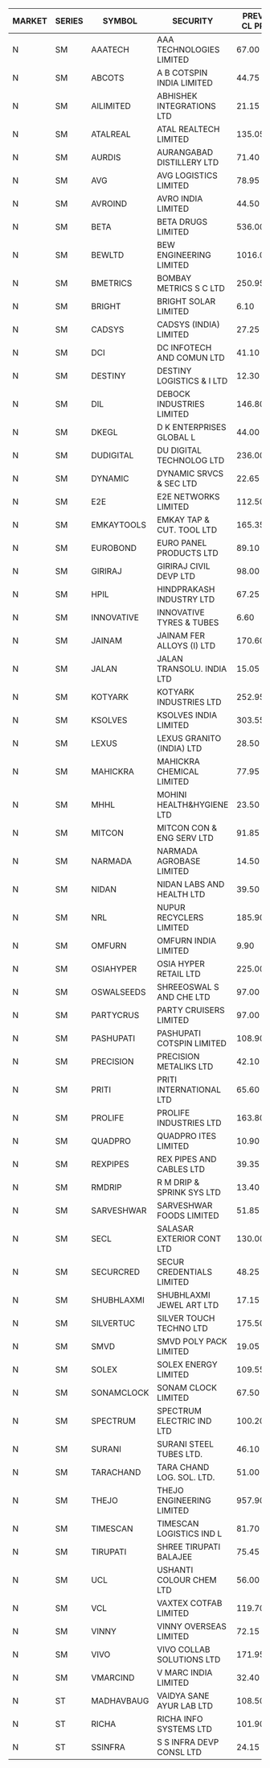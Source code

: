 


| MARKET | SERIES | SYMBOL | SECURITY | PREV CL PR | OPEN PRICE | HIGH PRICE | LOW PRICE | CLOSE PRICE | NET TRDVAL | NET TRDQTY | CORP IND | HI 52 WK | LO 52 WK |
| ----- | ----- | ----- | ----- | ----- | ----- | ----- | ----- | ----- | ----- | ----- | ----- | ----- | ----- |
| N | SM | AAATECH | AAA TECHNOLOGIES LIMITED | 67.00 | 67.00 | 67.00 | 67.00 | 67.00 | 402000.00 | 6000 |  | 78.00 | 42.00 |
| N | SM | ABCOTS | A B COTSPIN INDIA LIMITED | 44.75 | 47.25 | 51.00 | 45.60 | 50.75 | 9064200.00 | 188000 |  | 61.35 | 43.00 |
| N | SM | AILIMITED | ABHISHEK INTEGRATIONS LTD | 21.15 | 20.15 | 22.20 | 20.15 | 22.20 | 127050.00 | 6000 |  | 38.60 | 19.00 |
| N | SM | ATALREAL | ATAL REALTECH LIMITED | 135.05 | 119.00 | 143.45 | 119.00 | 140.45 | 639920.00 | 4800 |  | 188.40 | 30.95 |
| N | SM | AURDIS | AURANGABAD DISTILLERY LTD | 71.40 | 74.80 | 74.85 | 74.80 | 74.85 | 449000.00 | 6000 |  | 86.00 | 29.60 |
| N | SM | AVG | AVG LOGISTICS LIMITED | 78.95 | 82.80 | 82.80 | 75.20 | 81.00 | 775080.00 | 9600 |  | 83.00 | 42.00 |
| N | SM | AVROIND | AVRO INDIA LIMITED | 44.50 | 46.70 | 46.70 | 46.70 | 46.70 | 289540.00 | 6200 |  | 115.95 | 35.00 |
| N | SM | BETA | BETA DRUGS LIMITED | 536.00 | 572.00 | 572.00 | 532.00 | 532.00 | 1185910.00 | 2200 |  | 695.00 | 116.20 |
| N | SM | BEWLTD | BEW ENGINEERING LIMITED | 1016.05 | 965.25 | 1066.85 | 965.25 | 1066.85 | 15697237.50 | 15000 |  | 1187.20 | 228.15 |
| N | SM | BMETRICS | BOMBAY METRICS S C LTD | 250.95 | 262.00 | 263.45 | 259.60 | 263.45 | 3455580.00 | 13200 |  | 263.45 | 117.90 |
| N | SM | BRIGHT | BRIGHT SOLAR LIMITED | 6.10 | 5.80 | 6.30 | 5.80 | 6.25 | 439800.00 | 72000 |  | 15.55 | 4.60 |
| N | SM | CADSYS | CADSYS (INDIA) LIMITED | 27.25 | 28.60 | 28.60 | 28.00 | 28.40 | 284000.00 | 10000 |  | 36.90 | 18.10 |
| N | SM | DCI | DC INFOTECH AND COMUN LTD | 41.10 | 41.20 | 41.50 | 41.20 | 41.50 | 992400.00 | 24000 |  | 100.00 | 35.95 |
| N | SM | DESTINY | DESTINY LOGISTICS & I LTD | 12.30 | 11.70 | 12.75 | 11.70 | 12.75 | 357300.00 | 30000 |  | 15.45 | 8.05 |
| N | SM | DIL | DEBOCK INDUSTRIES LIMITED | 146.80 | 139.50 | 148.50 | 139.50 | 148.50 | 513000.00 | 3600 |  | 161.00 | 6.30 |
| N | SM | DKEGL | D K ENTERPRISES GLOBAL L | 44.00 | 45.20 | 45.20 | 44.55 | 44.60 | 538050.00 | 12000 |  | 72.60 | 35.10 |
| N | SM | DUDIGITAL | DU DIGITAL TECHNOLOG LTD | 236.00 | 236.00 | 240.00 | 236.00 | 240.00 | 476000.00 | 2000 |  | 240.00 | 95.00 |
| N | SM | DYNAMIC | DYNAMIC SRVCS & SEC LTD | 22.65 | 22.65 | 22.65 | 21.55 | 22.00 | 523100.00 | 24000 |  | 57.70 | 18.00 |
| N | SM | E2E | E2E NETWORKS LIMITED | 112.50 | 115.00 | 115.00 | 108.00 | 108.00 | 1540200.00 | 14000 |  | 139.05 | 36.00 |
| N | SM | EMKAYTOOLS | EMKAY TAP & CUT. TOOL LTD | 165.35 | 160.00 | 160.00 | 159.00 | 159.50 | 1914000.00 | 12000 |  | 271.00 | 98.00 |
| N | SM | EUROBOND | EURO PANEL PRODUCTS LTD | 89.10 | 94.70 | 94.70 | 89.35 | 93.20 | 4106500.00 | 44000 |  | 137.00 | 72.05 |
| N | SM | GIRIRAJ | GIRIRAJ CIVIL DEVP LTD | 98.00 | 99.00 | 99.00 | 99.00 | 99.00 | 2494800.00 | 25200 |  | 102.00 | 63.65 |
| N | SM | HPIL | HINDPRAKASH INDUSTRY LTD | 67.25 | 70.60 | 70.60 | 70.60 | 70.60 | 423600.00 | 6000 |  | 93.90 | 45.40 |
| N | SM | INNOVATIVE | INNOVATIVE TYRES & TUBES | 6.60 | 6.85 | 6.85 | 6.35 | 6.45 | 295350.00 | 45000 |  | 20.45 | 6.10 |
| N | SM | JAINAM | JAINAM FER ALLOYS (I) LTD | 170.60 | 179.00 | 179.10 | 173.00 | 173.00 | 1420400.00 | 8000 |  | 198.00 | 69.70 |
| N | SM | JALAN | JALAN TRANSOLU. INDIA LTD | 15.05 | 14.30 | 14.30 | 14.30 | 14.30 | 42900.00 | 3000 |  | 18.00 | 3.45 |
| N | SM | KOTYARK | KOTYARK INDUSTRIES LTD | 252.95 | 240.35 | 263.95 | 240.35 | 253.85 | 15604700.00 | 62000 |  | 371.25 | 67.90 |
| N | SM | KSOLVES | KSOLVES INDIA LIMITED | 303.55 | 310.00 | 327.30 | 310.00 | 323.50 | 3716780.00 | 11600 |  | 1718.20 | 292.60 |
| N | SM | LEXUS | LEXUS GRANITO (INDIA) LTD | 28.50 | 29.90 | 29.90 | 29.75 | 29.75 | 328750.00 | 11000 |  | 44.45 | 10.30 |
| N | SM | MAHICKRA | MAHICKRA CHEMICAL LIMITED | 77.95 | 76.50 | 76.50 | 76.05 | 76.05 | 228825.00 | 3000 |  | 96.50 | 75.00 |
| N | SM | MHHL | MOHINI HEALTH&HYGIENE LTD | 23.50 | 24.15 | 24.15 | 24.15 | 24.15 | 72450.00 | 3000 |  | 42.75 | 18.95 |
| N | SM | MITCON | MITCON CON & ENG SERV LTD | 91.85 | 87.30 | 96.35 | 87.30 | 90.70 | 14665600.00 | 162000 |  | 137.65 | 33.10 |
| N | SM | NARMADA | NARMADA AGROBASE LIMITED | 14.50 | 14.75 | 14.75 | 14.75 | 14.75 | 318600.00 | 21600 |  | 15.20 | 9.50 |
| N | SM | NIDAN | NIDAN LABS AND HEALTH LTD | 39.50 | 40.00 | 41.45 | 40.00 | 40.55 | 733550.00 | 18000 |  | 70.70 | 39.15 |
| N | SM | NRL | NUPUR RECYCLERS LIMITED | 185.90 | 193.90 | 195.15 | 178.05 | 179.80 | 10557250.00 | 57200 |  | 316.05 | 124.20 |
| N | SM | OMFURN | OMFURN INDIA LIMITED | 9.90 | 9.50 | 9.50 | 9.50 | 9.50 | 57000.00 | 6000 |  | 9.90 | 8.60 |
| N | SM | OSIAHYPER | OSIA HYPER RETAIL LTD | 225.00 | 225.00 | 225.00 | 225.00 | 225.00 | 90000.00 | 400 |  | 315.00 | 117.00 |
| N | SM | OSWALSEEDS | SHREEOSWAL S AND CHE LTD | 97.00 | 99.00 | 99.00 | 98.90 | 98.90 | 791600.00 | 8000 |  | 99.00 | 28.00 |
| N | SM | PARTYCRUS | PARTY CRUISERS LIMITED | 97.00 | 100.00 | 106.70 | 100.00 | 106.70 | 1445800.00 | 14000 |  | 122.00 | 16.50 |
| N | SM | PASHUPATI | PASHUPATI COTSPIN LIMITED | 108.90 | 109.50 | 109.75 | 109.00 | 109.75 | 700000.00 | 6400 |  | 111.00 | 51.20 |
| N | SM | PRECISION | PRECISION METALIKS LTD | 42.10 | 45.00 | 47.50 | 45.00 | 47.50 | 2228500.00 | 48000 |  | 55.95 | 40.90 |
| N | SM | PRITI | PRITI INTERNATIONAL LTD | 65.60 | 65.70 | 65.80 | 65.70 | 65.80 | 420800.00 | 6400 |  | 284.90 | 57.25 |
| N | SM | PROLIFE | PROLIFE INDUSTRIES LTD | 163.80 | 165.00 | 171.75 | 155.65 | 171.75 | 1477200.00 | 9000 |  | 191.40 | 39.75 |
| N | SM | QUADPRO | QUADPRO ITES LIMITED | 10.90 | 10.75 | 10.95 | 10.55 | 10.55 | 193500.00 | 18000 |  | 18.80 | 10.00 |
| N | SM | REXPIPES | REX PIPES AND CABLES LTD | 39.35 | 40.70 | 40.70 | 39.35 | 40.65 | 969000.00 | 24000 |  | 64.35 | 26.00 |
| N | SM | RMDRIP | R M DRIP & SPRINK SYS LTD | 13.40 | 14.05 | 14.05 | 14.05 | 14.05 | 28100.00 | 2000 |  | 28.65 | 12.80 |
| N | SM | SARVESHWAR | SARVESHWAR FOODS LIMITED | 51.85 | 49.75 | 54.40 | 49.30 | 49.30 | 3228080.00 | 64000 |  | 67.65 | 12.45 |
| N | SM | SECL | SALASAR EXTERIOR CONT LTD | 130.00 | 127.00 | 136.50 | 127.00 | 136.50 | 790500.00 | 6000 |  | 138.50 | 11.70 |
| N | SM | SECURCRED | SECUR CREDENTIALS LIMITED | 48.25 | 48.25 | 50.65 | 48.25 | 50.65 | 89730.00 | 1800 |  | 67.90 | 12.00 |
| N | SM | SHUBHLAXMI | SHUBHLAXMI JEWEL ART LTD | 17.15 | 16.50 | 16.50 | 16.50 | 16.50 | 33000.00 | 2000 |  | 24.30 | 11.20 |
| N | SM | SILVERTUC | SILVER TOUCH TECHNO LTD | 175.50 | 182.95 | 184.00 | 182.95 | 184.00 | 733950.00 | 4000 |  | 211.85 | 72.00 |
| N | SM | SMVD | SMVD POLY PACK LIMITED | 19.05 | 18.10 | 18.10 | 18.10 | 18.10 | 72400.00 | 4000 |  | 29.50 | 7.40 |
| N | SM | SOLEX | SOLEX ENERGY LIMITED | 109.55 | 104.15 | 115.00 | 104.10 | 110.00 | 3929600.00 | 36000 |  | 176.00 | 30.40 |
| N | SM | SONAMCLOCK | SONAM CLOCK LIMITED | 67.50 | 68.25 | 70.00 | 68.25 | 70.00 | 621600.00 | 9000 |  | 77.35 | 39.00 |
| N | SM | SPECTRUM | SPECTRUM ELECTRIC IND LTD | 100.20 | 95.50 | 95.50 | 95.50 | 95.50 | 191000.00 | 2000 |  | 122.65 | 45.60 |
| N | SM | SURANI | SURANI STEEL TUBES LTD. | 46.10 | 47.00 | 47.20 | 43.80 | 43.90 | 1697100.00 | 38000 |  | 48.40 | 17.35 |
| N | SM | TARACHAND | TARA CHAND LOG. SOL. LTD. | 51.00 | 54.00 | 55.80 | 51.40 | 54.75 | 2272400.00 | 42000 |  | 66.00 | 27.40 |
| N | SM | THEJO | THEJO ENGINEERING LIMITED | 957.90 | 1044.75 | 1044.75 | 980.00 | 997.35 | 5381955.00 | 5400 |  | 3950.00 | 826.00 |
| N | SM | TIMESCAN | TIMESCAN LOGISTICS IND L | 81.70 | 94.90 | 98.00 | 94.00 | 98.00 | 3662400.00 | 38000 |  | 161.15 | 74.25 |
| N | SM | TIRUPATI | SHREE TIRUPATI BALAJEE | 75.45 | 79.20 | 79.20 | 71.70 | 79.20 | 8457600.00 | 108000 |  | 79.20 | 39.50 |
| N | SM | UCL | USHANTI COLOUR CHEM LTD | 56.00 | 52.00 | 54.00 | 52.00 | 54.00 | 644000.00 | 12000 |  | 67.50 | 27.55 |
| N | SM | VCL | VAXTEX COTFAB LIMITED | 119.70 | 117.00 | 117.00 | 114.10 | 115.95 | 867625.00 | 7500 |  | 136.20 | 23.30 |
| N | SM | VINNY | VINNY OVERSEAS LIMITED | 72.15 | 68.60 | 74.05 | 68.60 | 69.75 | 2584950.00 | 36000 |  | 77.55 | 29.00 |
| N | SM | VIVO | VIVO COLLAB SOLUTIONS LTD | 171.95 | 180.50 | 180.50 | 180.50 | 180.50 | 288800.00 | 1600 |  | 369.80 | 171.95 |
| N | SM | VMARCIND | V MARC INDIA LIMITED | 32.40 | 34.00 | 36.90 | 34.00 | 34.50 | 640200.00 | 18000 |  | 52.80 | 25.35 |
| N | ST | MADHAVBAUG | VAIDYA SANE AYUR LAB LTD | 108.50 | 110.00 | 113.90 | 110.00 | 113.90 | 4355200.00 | 38400 |  | 113.90 | 98.00 |
| N | ST | RICHA | RICHA INFO SYSTEMS LTD | 101.90 | 96.85 | 96.85 | 96.85 | 96.85 | 290550.00 | 3000 |  | 127.00 | 96.85 |
| N | ST | SSINFRA | S S INFRA DEVP CONSL LTD | 24.15 | 23.25 | 25.35 | 23.25 | 25.30 | 523500.00 | 21000 |  | 32.75 | 10.30 |




